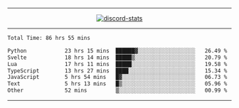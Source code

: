 <a href="https://www.github.com/ripavoid" target="_blank" rel="noreferrer">

-------

<div align='center'>
    <a href='https://discordapp.com/users/825178146797518881'>
        <img align='center' alt='discord-stats' src='https://api.discord-status.me/825178146797518881?nitro&boost=4&gradient=%231e0b1a%2C%23000000%2C%23000000%2C%23160316'></img>
    </a>
</div>

-------

<!--START_SECTION:waka-->

```txt
Total Time: 86 hrs 55 mins

Python            23 hrs 15 mins  ██████▓░░░░░░░░░░░░░░░░░░   26.49 %
Svelte            18 hrs 14 mins  █████▒░░░░░░░░░░░░░░░░░░░   20.79 %
Lua               17 hrs 11 mins  █████░░░░░░░░░░░░░░░░░░░░   19.58 %
TypeScript        13 hrs 27 mins  ████░░░░░░░░░░░░░░░░░░░░░   15.34 %
JavaScript        5 hrs 54 mins   █▓░░░░░░░░░░░░░░░░░░░░░░░   06.73 %
Text              5 hrs 13 mins   █▒░░░░░░░░░░░░░░░░░░░░░░░   05.96 %
Other             52 mins         ▒░░░░░░░░░░░░░░░░░░░░░░░░   00.99 %
```

<!--END_SECTION:waka-->

-------
